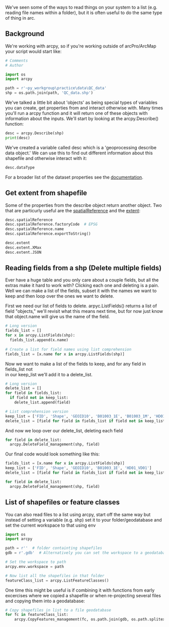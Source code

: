 We've seen some of the ways to read things on your system to a list (e.g. reading file names within a folder), but it is often useful to do the same type of thing in arc.

## Background
We're working with arcpy, so if you're working outside of arcPro/ArcMap your script would start like:

```python
# Comments
# Author

import os
import arcpy

path = r'~py_workgroup\practice\data\QC_data'
shp = os.path.join(path, 'QC_data.shp')
```

We've talked a little bit about 'objects' as being special types of variables you can create, get properties from and interact otherwise with. Many times you'll run a arcpy function and it will return one of these objects with information about the inputs. We'll start by looking at the arcpy.Describe() function:

```python
desc = arcpy.Describe(shp)
print(desc)
```
We've created a variable called desc which is a 'geoprocessing describe data object.' We  can use this to find out different information about this shapefile and otherwise interact with it:

```python
desc.dataType
```
For a broader list of the dataset properties see the [documentation](https://pro.arcgis.com/en/pro-app/arcpy/functions/dataset-properties.htm).

## Get extent from shapefile
Some of the properties from the describe object return another object. Two that are particurly useful are the [spatialReference](https://pro.arcgis.com/en/pro-app/arcpy/classes/spatialreference.htm) and the [extent](https://pro.arcgis.com/en/pro-app/arcpy/classes/extent.htm):

```python
desc.spatialReference
desc.spatialReference.factoryCode  # EPSG
desc.spatialReference.name
desc.spatialReference.exportToString()

desc.extent
desc.extent.XMax
desc.extent.JSON
```

## Reading fields from a shp (Delete multiple fields)
Ever have a huge table and you only care about a couple fields, but all the extras make it hard to work with? Clicking each one and deleting is a pain.
Well we can make a list of the fields, subset it with the names we want to keep and then loop over the ones we want to delete.

First we need our list of fields to delete. arpyc.ListFields() returns a list of field "objects," we'll revisit what this means next time, but for now just know that object.name will give us the name of the field.

```python
# Long version
fields_list = []
for x in arcpy.ListFields(shp):
  fields_list.append(x.name)
  
# Create a list for field names using list comprehension
fields_list = [x.name for x in arcpy.ListFields(shp)]  
```

Now we want to make a list of the fields to keep, and for any field in fields_list not  
in our keep_list we'll add it to a delete_list.

```python
# Long version
delete_list = []
for field in fields_list:
  if field not in keep_list:
    delete_list.append(field)

# List comprehension version
keep_list = ['FID', 'Shape', 'GEOID10', 'B01003_1E', 'B01003_1M', 'HD01_VD01', 'HD02_VD01']
delete_list = [field for field in fields_list if field not in keep_list]
```

And now we loop over our delete_list, deleting each field

```python
for field in delete_list:
  arcpy.DeleteField_management(shp, field)
```

Our final code would look something like this:

```python
fields_list = [x.name for x in arcpy.ListFields(shp)]
keep_list = ['FID', 'Shape', 'GEOID10', 'B01003_1E', 'HD01_VD01']
delete_list = [field for field in fields_list if field not in keep_list]

for field in delete_list:
  arcpy.DeleteField_management(shp, field)
```

## List of shapefiles or feature classes
You can also read files to a list using arcpy, start off the same way but instead of setting a variable (e.g. shp) set it to your folder/geodatabase and set the current workspace to that using env
```python
import os
import arcpy

path = r''  # folder containting shapefiles
gdb = r'.gdb'  # Alternatively you can set the workspace to a geodatabase

# Set the workspace to path
arcpy.env.workspace = path

# Now list all the shapefiles in that folder
featureClass_list = arcpy.ListFeatureClasses()
```

One time this might be useful is if combining it with functions from early excercises where we copied a shapefile or when re-projecting several files and copying them into a geodatabase:

```python
# Copy shapefiles in list to a file geodatabase
for fc in featureClass_list:
    arcpy.CopyFeatures_management(fc, os.path.join(gdb, os.path.splitext(fc)[0]))
```
